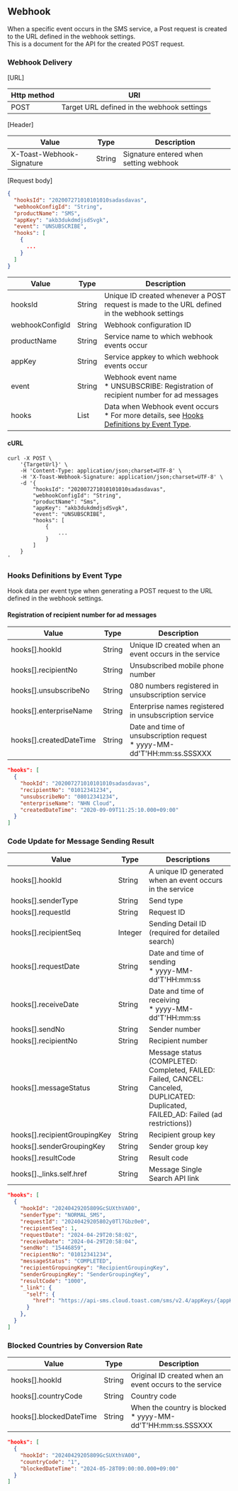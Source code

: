 ## Webhook

When a specific event occurs in the SMS service, a Post request is created to the URL defined in the webhook settings.<br>
This is a document for the API for the created POST request.

### Webhook Delivery

[URL]

| Http method | URI                                        |
|-------------|--------------------------------------------|
| POST        | Target URL defined in the webhook settings |

[Header]

| Value                     | 	Type   | Description                            |
|---------------------------|---------|----------------------------------------|
| X-Toast-Webhook-Signature | 	String | Signature entered when setting webhook |

[Request body]

```json
{
  "hooksId": "202007271010101010sadasdavas",
  "webhookConfigId": "String",
  "productName": "SMS",
  "appKey": "akb3dukdmdjsdSvgk",
  "event": "UNSUBSCRIBE",
  "hooks": [
    {
      ...
    }
  ]
}
```

| Value           | Type      | Description                                                                                                    |
|-----------------|-----------|----------------------------------------------------------------------------------------------------------------|
| hooksId         | String    | Unique ID created whenever a POST request is made to the URL defined in the webhook settings                   |
| webhookConfigId | String    | Webhook configuration ID                                                                                       |
| productName     | String    | Service name to which webhook events occur                                                                     |
| appKey          | String    | Service appkey to which webhook events occur                                                                   |
| event           | String    | Webhook event name<br>* UNSUBSCRIBE: Registration of recipient number for ad messages                          |
| hooks           | List<Map> | Data when Webhook event occurs<br>* For more details, see [Hooks Definitions by Event Type](./webhook/#hooks). |

#### cURL

```
curl -X POST \
    '{TargetUrl}' \
    -H 'Content-Type: application/json;charset=UTF-8' \
    -H 'X-Toast-Webhook-Signature: application/json;charset=UTF-8' \
    -d '{
        "hooksId": "202007271010101010sadasdavas",
        "webhookConfigId": "String",
        "productName": "Sms",
        "appKey": "akb3dukdmdjsdSvgk",
        "event": "UNSUBSCRIBE",
        "hooks": [
            {
                ...
            }
        ]
    }
'
```

### Hooks Definitions by Event Type
Hook data per event type when generating a POST request to the URL defined in the webhook settings.
#### Registration of recipient number for ad messages
| Value                   | Type   | Description                                                               |
|-------------------------|--------|---------------------------------------------------------------------------|
| hooks[].hookId          | String | Unique ID created when an event occurs in the service                     |
| hooks[].recipientNo     | String | Unsubscribed mobile phone number                                          |
| hooks[].unsubscribeNo   | String | 080 numbers registered in unsubscription service                          |
| hooks[].enterpriseName  | String | Enterprise names registered in unsubscription service                     |
| hooks[].createdDateTime | String | Date and time of unsubscription request<br>* yyyy-MM-dd'T'HH:mm:ss.SSSXXX |

```json
"hooks": [
  {
    "hookId": "202007271010101010sadasdavas",
    "recipientNo": "01012341234",
    "unsubscribeNo": "08012341234",
    "enterpriseName": "NHN Cloud",
    "createdDateTime": "2020-09-09T11:25:10.000+09:00"
  }
]
```

### Code Update for Message Sending Result
| Value                       | Type     | Descriptions                                            |
|-------------------------|--------|-----------------------------------------------|
| hooks[].hookId          | String | A unique ID generated when an event occurs in the service                     |
| hooks[].senderType      | String | Send type                                 |
| hooks[].requestId       | String | Request ID                         |
| hooks[].recipientSeq    | Integer | Sending Detail ID (required for detailed search)  |
| hooks[].requestDate     | String | Date and time of sending<br>\* yyyy-MM-dd'T'HH:mm:ss |
| hooks[].receiveDate     | String | Date and time of receiving<br>\* yyyy-MM-dd'T'HH:mm:ss |
| hooks[].sendNo          | String | Sender number |
| hooks[].recipientNo     | String | Recipient number |
| hooks[].messageStatus   | String | Message status <br>(COMPLETED: Completed, FAILED: Failed, CANCEL: Canceled, DUPLICATED: Duplicated, FAILED_AD: Failed (ad restrictions)) |
| hooks[].recipientGroupingKey | String | Recipient group key |
| hooks[].senderGroupingKey | String | Sender group key |
| hooks[].resultCode      | String | Result code |
| hooks[]._links.self.href | String | Message Single Search API link | 

```json
"hooks": [
  {
    "hookId": "20240429205809GcSUXthVA00",
    "senderType": "NORMAL_SMS",
    "requestId": "20240429205802y0Tl7Gbz0e0",
    "recipientSeq": 1,
    "requestDate": "2024-04-29T20:58:02",
    "receiveDate": "2024-04-29T20:58:04",
    "sendNo": "15446859",
    "recipientNo": "01012341234",
    "messageStatus": "COMPLETED",
    "recipientGropuingKey": "RecipientGroupingKey",
    "senderGroupingKey": "SenderGroupingKey",
    "resultCode": "1000",
    "_link": {
      "self": {
        "href": "https://api-sms.cloud.toast.com/sms/v2.4/appKeys/{appKey}/sender/sms/20240429205802y0Tl7Gbz0e0?recipientSeq=1"
      }
    },
  }
]
```

### Blocked Countries by Conversion Rate
| Value                       | Type     | Description                                            |
|-------------------------|--------|-----------------------------------------------|
| hooks[].hookId          | String | Original ID created when an event occurs to the service                     |
| hooks[].countryCode     | String | Country code                                         |
| hooks[].blockedDateTime | String | When the country is blocked<br>* yyyy-MM-dd'T'HH:mm:ss.SSSXXX |

```json
"hooks": [
  {
    "hookId": "20240429205809GcSUXthVA00",
    "countryCode": "1",
    "blockedDateTime": "2024-05-28T09:00:00.000+09:00"
  }
]
```
